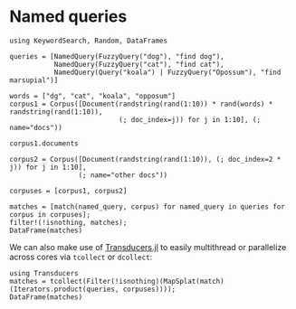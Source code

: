 # Named queries

```@repl 2
using KeywordSearch, Random, DataFrames

queries = [NamedQuery(FuzzyQuery("dog"), "find dog"),
           NamedQuery(FuzzyQuery("cat"), "find cat"),
           NamedQuery(Query("koala") | FuzzyQuery("Opossum"), "find marsupial")]

words = ["dg", "cat", "koala", "opposum"]
corpus1 = Corpus([Document(randstring(rand(1:10)) * rand(words) * randstring(rand(1:10)),
                           (; doc_index=j)) for j in 1:10], (; name="docs"))

corpus1.documents

corpus2 = Corpus([Document(randstring(rand(1:10)), (; doc_index=2 * j)) for j in 1:10],
                 (; name="other docs"))

corpuses = [corpus1, corpus2]

matches = [match(named_query, corpus) for named_query in queries for corpus in corpuses];
filter!(!isnothing, matches);
DataFrame(matches)
```

We can also make use of [Transducers.jl](https://github.com/JuliaFolds/Transducers.jl) to easily
multithread or parallelize across cores via `tcollect` or `dcollect`:

```@repl 2
using Transducers
matches = tcollect(Filter(!isnothing)(MapSplat(match)(Iterators.product(queries, corpuses))));
DataFrame(matches)
```
